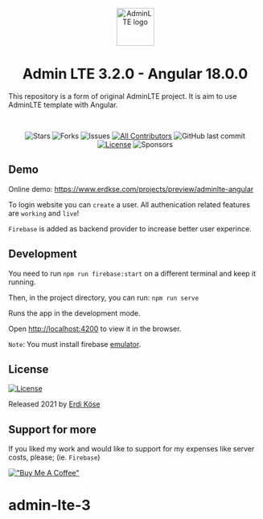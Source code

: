 <p align="center" style="margin-bottom: 32px">
  <a href="https://erdkse.com" >
    <img src="https://raw.githubusercontent.com/erdkse/adminlte-3-angular/main/src/assets/img/logo.png" alt="AdminLTE logo" width="75" height="75">
  </a>
</p>

<h1 align="center">Admin LTE 3.2.0 - Angular 18.0.0</h1>

<p>
  This repository is a form of original AdminLTE project. It is aim to use AdminLTE template with Angular.
</p>
<br>

<span align="center">

![Stars](https://img.shields.io/github/stars/erdkse/adminlte-3-angular?style=flat-square)
![Forks](https://img.shields.io/github/forks/erdkse/adminlte-3-angular?style=flat-square)
![Issues](https://img.shields.io/github/issues/erdkse/adminlte-3-angular?style=flat-square)
[![All Contributors](https://img.shields.io/badge/all_contributors-3-green.svg?style=flat-square)](#contributors-)
![GitHub last commit](https://img.shields.io/github/last-commit/erdkse/adminlte-3-angular.svg)
[![License](https://img.shields.io/github/license/erdkse/adminlte-3-angular.svg)](LICENSE)
![Sponsors](https://img.shields.io/github/sponsors/erdkse.svg)

</span>

## Demo

Online demo: https://www.erdkse.com/projects/preview/adminlte-angular

To login website you can `create` a user. All authenication related features are `working` and `live`!

`Firebase` is added as backend provider to increase better user experince.

## Development

You need to run `npm run firebase:start` on a different terminal and keep it running.

Then, in the project directory, you can run: `npm run serve`

Runs the app in the development mode.

Open [http://localhost:4200](http://localhost:4200) to view it in the browser.

`Note`: You must install firebase [emulator](https://firebase.google.com/docs/emulator-suite/install_and_configure).

## License

[![License](https://img.shields.io/github/license/erdkse/adminlte-3-angular.svg)](/LICENSE)

Released 2021 by [Erdi Köse](https://erdkse.com)

## Support for more

If you liked my work and would like to support for my expenses like server costs, please; (ie. `Firebase`)

[!["Buy Me A Coffee"](https://www.buymeacoffee.com/assets/img/custom_images/orange_img.png)](https://www.buymeacoffee.com/erdkse)
# admin-lte-3
